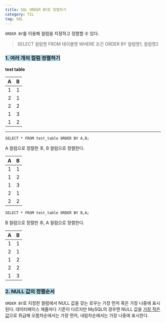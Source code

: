 ```yaml
---
title: SQL ORDER BY로 정렬하기
category: TIL
tag: SQL
---
```

`ORDER BY`를 이용해 컬럼을 지정하고 정렬할 수 있다.

> SELECT 컬럼명 FROM 테이블명 WHERE 조건 ORDER BY 컬럼명1, 컬럼명2

### <span style='background-color:lightblue'>1. 여러 개의 컬럼 정렬하기</span>
   
**test table**

|A|B|
|:--:|:--:|
|1|1|
|2|1|
|2|2|
|1|3|
|1|2|

--------

```
SELECT * FROM test_table ORDER BY A,B;
```
A 컬럼으로 정렬한 후, B 컬럼으로 정렬한다.   

|A|B|
|:--:|:--:|
|1|1|
|1|2|
|1|3|
|2|1|
|2|2|

```
SELECT * FROM test_table ORDER BY B,A;
```
B 컬럼으로 정렬한 후, A 컬럼으로 정렬한다.

|A|B|
|:--:|:--:|
|1|1|
|2|1|
|1|2|
|2|2|
|1|3|


### <span style='background-color:lightblue'>2. NULL 값의 정렬순서</span>
`ORDER BY`로 지정한 컬럼에서 NULL 값을 갖는 로우는 가장 먼저 혹은 가장 나중에 표시된다.
데이터베이스 제품마다 기준이 다르지만 MySQL의 경우엔 NULL 값을 <u>가장 작은 값</u>으로 취급해 오름차순에서는 가장 먼저, 내림차순에서는 가장 나중에 표시한다.